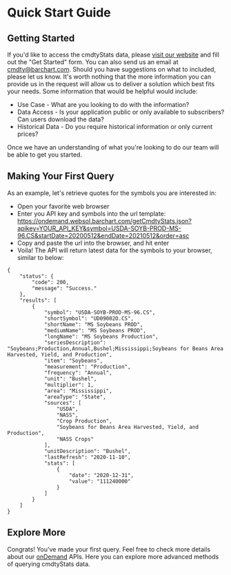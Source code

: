# Quick Start Guide

## Getting Started
If you'd like to access the cmdtyStats data, please [visit our website](https://www.barchart.com/cmdty/data/stats) and fill out the "Get Started" form. You can also send us an email at cmdty@barchart.com. Should you have suggestions on what to included, please let us know. It's worth nothing that the more information you can provide us in the request will allow us to deliver a solution which best fits your needs. Some information that would be helpful would include:
* Use Case - What are you looking to do with the information?
* Data Access - Is your application public or only available to subscribers?  Can users download the data?
* Historical Data - Do you require historical information or only current prices?

Once we have an understanding of what you're looking to do our team will be able to get you started.


## Making Your First Query

As an example, let's retrieve quotes for the symbols you are interested in: 
* Open your favorite web browser
* Enter you API key and symbols into the url template: https://ondemand.websol.barchart.com/getCmdtyStats.json?apikey=YOUR_API_KEY&symbol=USDA-SOYB-PROD-MS-96.CS&startDate=20200512&endDate=20210512&order=asc 
* Copy and paste the url into the browser, and hit enter
* Voila! The API will return latest data for the symbols to your browser, similar to below:
```
{
    "status": {
        "code": 200,
        "message": "Success."
    },
    "results": [
        {
            "symbol": "USDA-SOYB-PROD-MS-96.CS",
            "shortSymbol": "UD09002O.CS",
            "shortName": "MS Soybeans PROD",
            "mediumName": "MS Soybeans PROD",
            "longName": "MS Soybeans Production",
            "seriesDescription": "Soybeans;Production,Annual,Bushel;Mississippi;Soybeans for Beans Area Harvested, Yield, and Production",
            "item": "Soybeans",
            "measurement": "Production",
            "frequency": "Annual",
            "unit": "Bushel",
            "multiplier": 1,
            "area": "Mississippi",
            "areaType": "State",
            "sources": [
                "USDA",
                "NASS",
                "Crop Production",
                "Soybeans for Beans Area Harvested, Yield, and Production",
                "NASS Crops"
            ],
            "unitDescription": "Bushel",
            "lastRefresh": "2020-11-10",
            "stats": [
                {
                    "date": "2020-12-31",
                    "value": "111240000"
                }
            ]
        }
    ]
} 
```

## Explore More

Congrats! You've made your first query. Feel free to check more details about our [onDemand](https://www.barchart.com/cmdty/data/ondemand) APIs. Here you can explore more advanced methods of querying cmdtyStats data.
